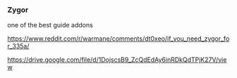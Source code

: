 ### Zygor

one of the best guide addons

https://www.reddit.com/r/warmane/comments/dt0xeo/if_you_need_zygor_for_335a/

https://drive.google.com/file/d/1DojscsB9_ZcQdEdAy6inRDkQdTPjK27V/view


